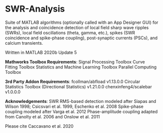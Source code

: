 # SWR-Analysis
Suite of MATLAB algorithms (optionally called with an App Designer GUI) 
for the analysis and coincidence detection of local field sharp wave ripples (SWRs), 
local field oscillations (theta, gamma, etc.), spikes (SWR coincidence and 
spike-phase coupling), post-synaptic currents (PSCs), and calcium transients.

Written in MATLAB 2020b Update 5

**Mathworks Toolbox Requirements**:
Signal Processing Toolbox
Curve Fitting Toolbox
Statistics and Machine Learning Toolbox
Parallel Computing Toolbox

**3rd Party Addon Requirements**:
fcollman/abfload v1.13.0.0
Circular Statistics Toolbox (Directional Statistics) v1.21.0.0
chenxinfeng4/scalebar v1.0.0.0

**Acknowledgements**:
SWR RMS-based detection modeled after Siapas and Wilson 1998; Csicsvari et al. 1999, Eschenko et al. 2008
Spike-phase coupling modeled after Varga et al. 2012 
Phase-amplitude coupling adapted from Canolty et al. 2006 and Onslow et al. 2011

Please cite Caccavano et al. 2020
